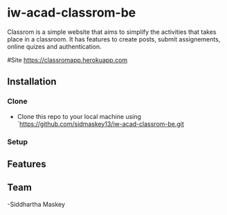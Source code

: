 # iw-acad-classrom-be 

Classrom is a simple website that aims to simplify the activities that takes place in a classroom. It has features to create posts, submit assignements, online quizes and authentication.

#Site
https://classromapp.herokuapp.com

## Installation

### Clone

- Clone this repo to your local machine using `https://github.com/sidmaskey13/iw-acad-classrom-be.git

### Setup

## Features

## Team
-Siddhartha Maskey

